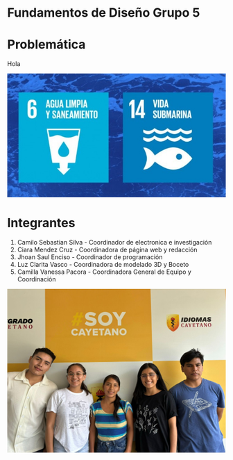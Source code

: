 
<h1>Fundamentos de Diseño Grupo 5</h1>
<h1>Problemática</h1>

<p>Hola</p>


![](https://github.com/Kato7w7/Fundamento-Grupo_5/blob/main/FdD/Imagenes/ODS.jpg)


<h1>Integrantes</h1>
<ol>
  <li>Camilo Sebastian Silva - Coordinador de electronica e  investigación 
  <li>Ciara Mendez Cruz - Coordinadora de página web y redacción</li>
  <li>Jhoan Saul Enciso - Coordinador de programación</li>
  <li>Luz Clarita Vasco - Coordinadora de modelado 3D y Boceto</li>
  <li>Camilla Vanessa Pacora - Coordinadora General de Equipo y Coordinación</li>
</ol>

![](https://github.com/Kato7w7/Fundamento-Grupo_5/blob/main/FdD/Imagenes/GRUPO.jpeg)


